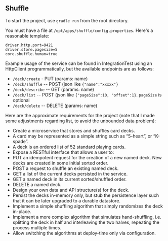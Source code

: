 ## Shuffle
To start the project, use `gradle run` from the root directory.

You must have a file at `/opt/apps/shuffle/config.properties`.  Here's a
reasonable template:

```
driver.http.port=9421
driver.store.pagesize=5
core.shuffle.human=true
```

Example usage of the service can be found in IntegrationTest using an
HttpClient programmatically, but the available endpoints are as follows:
 
* `/deck/create` - PUT (params: name)
* `/deck/shuffle` -- POST (json like `{"name":"xxxxx"}`
* `/deck/describe` -- GET (params: name)
* `/deck/list` -- POST (json like `{"pageSize":10, "offset":1}`. `pageSize` is optional        
* `/deck/delete`  -- DELETE (params: name)

Here are the approximate requirements for the project (note that I made
some adjustments regarding list, to avoid the unbounded data problem):
* Create a microservice that stores and shuffles card decks.
* A card may be represented as a simple string such as “5-heart”, or “K-spade”.
* A deck is an ordered list of 52 standard playing cards.
* Expose a RESTful interface that allows a user to:
* PUT an idempotent request for the creation of a new named deck.  New decks are created in some initial sorted order.
* POST a request to shuffle an existing named deck.
* GET a list of the current decks persisted in the service.
* GET a named deck in its current sorted/shuffled order.
* DELETE a named deck.
* Design your own data and API structure(s) for the deck.
* Persist the decks in-memory only, but stub the persistence layer such that it can be later upgraded to a durable datastore.
* Implement a simple shuffling algorithm that simply randomizes the deck in-place.
* Implement a more complex algorithm that simulates hand-shuffling, i.e. splitting the deck in half and interleaving the two halves, repeating the process multiple times.
* Allow switching the algorithms at deploy-time only via configuration.

